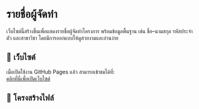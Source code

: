 # รายชื่อผู้จัดทำ

เว็บไซต์นี้สร้างขึ้นเพื่อแสดงรายชื่อผู้จัดทำโครงการ พร้อมข้อมูลพื้นฐาน เช่น ชื่อ–นามสกุล รหัสประจำตัว และสาขาวิชา โดยมีการออกแบบให้ดูสวยงามและอ่านง่าย

## 🔗 เว็บไซต์
เมื่อเปิดใช้งาน GitHub Pages แล้ว สามารถเข้าชมได้ที่:  
[คลิกที่นี่เพื่อเปิดเว็บไซต์](https://68319010011-wq.github.io/my-project/)

## 📂 โครงสร้างไฟล์
